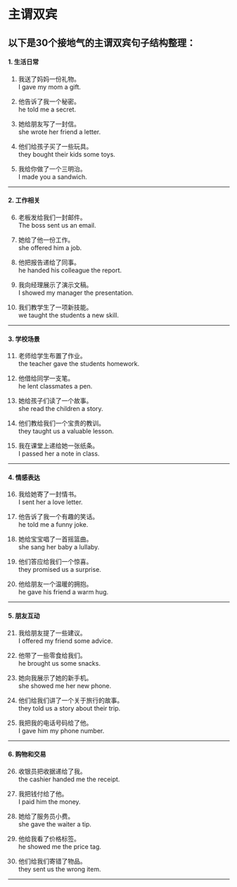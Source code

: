 # 主谓双宾 
以下是30个接地气的主谓双宾句子结构整理：
---

#### **1. 生活日常**  
1. 我送了妈妈一份礼物。  
I gave my mom a gift.

2. 他告诉了我一个秘密。  
he told me a secret.

3. 她给朋友写了一封信。  
she wrote her friend a letter.

4. 他们给孩子买了一些玩具。  
they bought their kids some toys.

5. 我给你做了一个三明治。  
I made you a sandwich.

---

#### **2. 工作相关**  
6. 老板发给我们一封邮件。  
The boss sent us an email.

7. 她给了他一份工作。  
she offered him a job.

8. 他把报告递给了同事。  
he handed his colleague the report.

9. 我向经理展示了演示文稿。  
I showed my manager the presentation.

10. 我们教学生了一项新技能。  
we taught the students a new skill.

---

#### **3. 学校场景**  
11. 老师给学生布置了作业。    
the teacher gave the students homework.

12. 他借给同学一支笔。  
he lent classmates a pen.

13. 她给孩子们读了一个故事。  
she read the children a story.

14. 他们教给我们一个宝贵的教训。  
they taught us a valuable lesson.

15. 我在课堂上递给她一张纸条。  
I passed her a note in class.


---

#### **4. 情感表达**  
16. 我给她寄了一封情书。  
I sent her a love letter.

17. 他告诉了我一个有趣的笑话。  
he told me a funny joke.

18. 她给宝宝唱了一首摇篮曲。  
she sang her baby a lullaby.

19. 他们答应给我们一个惊喜。  
they promised us a surprise.

20. 他给朋友一个温暖的拥抱。  
he gave his friend a warm hug.

---

#### **5. 朋友互动**  
21. 我给朋友提了一些建议。  
I offered my friend some advice.

22. 他带了一些零食给我们。  
he brought us some snacks.

23. 她向我展示了她的新手机。  
she showed me her new phone.

24. 他们给我们讲了一个关于旅行的故事。  
they told us a story about their trip.

25. 我把我的电话号码给了他。  
I gave him my phone number.

---

#### **6. 购物和交易**  
26. 收银员把收据递给了我。  
the cashier handed me the receipt.

27. 我把钱付给了他。  
I paid him the money.

28. 她给了服务员小费。  
she gave the waiter a tip.

29. 他给我看了价格标签。  
he showed me the price tag.

30. 他们给我们寄错了物品。  
they sent us the wrong item.

---


